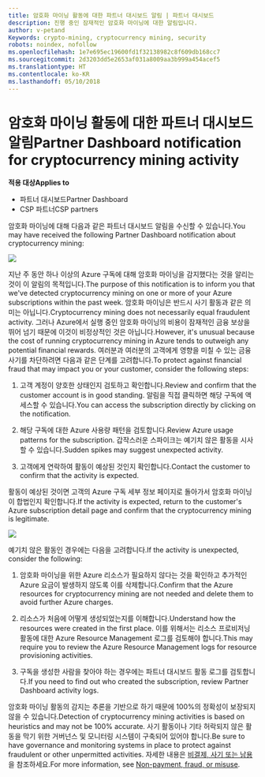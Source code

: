 ```yaml
---
title: 암호화 마이닝 활동에 대한 파트너 대시보드 알림 | 파트너 대시보드
description: 진행 중인 잠재적인 암호화 마이닝에 대한 알림입니다.
author: v-petand
Keywords: crypto-mining, cryptocurrency mining, security
robots: noindex, nofollow
ms.openlocfilehash: 1e7e695ec19600fd1f32138982c8f609db168cc7
ms.sourcegitcommit: 2d3203dd5e2653af031a8009aa3b999a454acef5
ms.translationtype: HT
ms.contentlocale: ko-KR
ms.lasthandoff: 05/10/2018
---
```

# <a name="partner-dashboard-notification-for-cryptocurrency-mining-activity"></a><span data-ttu-id="43a0e-103">암호화 마이닝 활동에 대한 파트너 대시보드 알림</span><span class="sxs-lookup"><span data-stu-id="43a0e-103">Partner Dashboard notification for cryptocurrency mining activity</span></span>

**<span data-ttu-id="43a0e-104">적용 대상</span><span class="sxs-lookup"><span data-stu-id="43a0e-104">Applies to</span></span>**

-  <span data-ttu-id="43a0e-105">파트너 대시보드</span><span class="sxs-lookup"><span data-stu-id="43a0e-105">Partner Dashboard</span></span>
-  <span data-ttu-id="43a0e-106">CSP 파트너</span><span class="sxs-lookup"><span data-stu-id="43a0e-106">CSP partners</span></span>

<span data-ttu-id="43a0e-107">암호화 마이닝에 대해 다음과 같은 파트너 대시보드 알림을 수신할 수 있습니다.</span><span class="sxs-lookup"><span data-stu-id="43a0e-107">You may have received the following Partner Dashboard notification about cryptocurrency mining:</span></span>
 
![](images/crypto1.png)

<span data-ttu-id="43a0e-108">지난 주 동안 하나 이상의 Azure 구독에 대해 암호화 마이닝을 감지했다는 것을 알리는 것이 이 알림의 목적입니다.</span><span class="sxs-lookup"><span data-stu-id="43a0e-108">The purpose of this notification is to inform you that we've detected cryptocurrency mining on one or more of your Azure subscriptions within the past week.</span></span> <span data-ttu-id="43a0e-109">암호화 마이닝은 반드시 사기 활동과 같은 의미는 아닙니다.</span><span class="sxs-lookup"><span data-stu-id="43a0e-109">Cryptocurrency mining does not necessarily equal fraudulent activity.</span></span> <span data-ttu-id="43a0e-110">그러나 Azure에서 실행 중인 암호화 마이닝의 비용이 잠재적인 금융 보상을 뛰어 넘기 때문에 이것이 비정상적인 것은 아닙니다.</span><span class="sxs-lookup"><span data-stu-id="43a0e-110">However, it's unusual because the cost of running cryptocurrency mining in Azure tends to outweigh any potential financial rewards.</span></span> <span data-ttu-id="43a0e-111">여러분과 여러분의 고객에게 영향을 미칠 수 있는 금융 사기를 차단하려면 다음과 같은 단계를 고려합니다.</span><span class="sxs-lookup"><span data-stu-id="43a0e-111">To protect against financial fraud that may impact you or your customer, consider the following steps:</span></span>

1.  <span data-ttu-id="43a0e-112">고객 계정이 양호한 상태인지 검토하고 확인합니다.</span><span class="sxs-lookup"><span data-stu-id="43a0e-112">Review and confirm that the customer account is in good standing.</span></span> <span data-ttu-id="43a0e-113">알림을 직접 클릭하면 해당 구독에 액세스할 수 있습니다.</span><span class="sxs-lookup"><span data-stu-id="43a0e-113">You can access the subscription directly by clicking on the notification.</span></span>

2.  <span data-ttu-id="43a0e-114">해당 구독에 대한 Azure 사용량 패턴을 검토합니다.</span><span class="sxs-lookup"><span data-stu-id="43a0e-114">Review Azure usage patterns for the subscription.</span></span> <span data-ttu-id="43a0e-115">갑작스러운 스파이크는 예기치 않은 활동을 시사할 수 있습니다.</span><span class="sxs-lookup"><span data-stu-id="43a0e-115">Sudden spikes may suggest unexpected activity.</span></span>

3.  <span data-ttu-id="43a0e-116">고객에게 연락하여 활동이 예상된 것인지 확인합니다.</span><span class="sxs-lookup"><span data-stu-id="43a0e-116">Contact the customer to confirm that the activity is expected.</span></span>

<span data-ttu-id="43a0e-117">활동이 예상된 것이면 고객의 Azure 구독 세부 정보 페이지로 돌아가서 암호화 마이닝이 합법인지 확인합니다.</span><span class="sxs-lookup"><span data-stu-id="43a0e-117">If the activity is expected, return to the customer's Azure subscription detail page and confirm that the cryptocurrency mining is legitimate.</span></span> 


![](images/crypto2.png)

<span data-ttu-id="43a0e-118">예기치 않은 활동인 경우에는 다음을 고려합니다.</span><span class="sxs-lookup"><span data-stu-id="43a0e-118">If the activity is unexpected, consider the following:</span></span>

1.  <span data-ttu-id="43a0e-119">암호화 마이닝을 위한 Azure 리소스가 필요하지 않다는 것을 확인하고 추가적인 Azure 요금이 발생하지 않도록 이를 삭제합니다.</span><span class="sxs-lookup"><span data-stu-id="43a0e-119">Confirm that the Azure resources for cryptocurrency mining are not needed and delete them to avoid further Azure charges.</span></span>

2.  <span data-ttu-id="43a0e-120">리소스가 처음에 어떻게 생성되었는지를 이해합니다.</span><span class="sxs-lookup"><span data-stu-id="43a0e-120">Understand how the resources were created in the first place.</span></span> <span data-ttu-id="43a0e-121">이를 위해서는 리소스 프로비저닝 활동에 대한 Azure Resource Management 로그를 검토해야 합니다.</span><span class="sxs-lookup"><span data-stu-id="43a0e-121">This may require you to review the Azure Resource Management logs for resource provisioning activities.</span></span>

3.  <span data-ttu-id="43a0e-122">구독을 생성한 사람을 찾아야 하는 경우에는 파트너 대시보드 활동 로그를 검토합니다.</span><span class="sxs-lookup"><span data-stu-id="43a0e-122">If you need to find out who created the subscription, review Partner Dashboard activity logs.</span></span>

<span data-ttu-id="43a0e-123">암호화 마이닝 활동의 감지는 추론을 기반으로 하기 때문에 100%의 정확성이 보장되지 않을 수 있습니다.</span><span class="sxs-lookup"><span data-stu-id="43a0e-123">Detection of cryptocurrency mining activities is based on heuristics and may not be 100% accurate.</span></span> <span data-ttu-id="43a0e-124">사기 활동이나 기타 허락되지 않은 활동을 막기 위한 거버넌스 및 모니터링 시스템이 구축되어 있어야 합니다.</span><span class="sxs-lookup"><span data-stu-id="43a0e-124">Be sure to have governance and monitoring systems in place to protect against fraudulent or other unpermitted activities.</span></span> <span data-ttu-id="43a0e-125">자세한 내용은 [비결제, 사기 또는 남용](https://docs.microsoft.com/partner-center/non-payment--fraud--or-misuse)을 참조하세요.</span><span class="sxs-lookup"><span data-stu-id="43a0e-125">For more information, see [Non-payment, fraud, or misuse](https://docs.microsoft.com/partner-center/non-payment--fraud--or-misuse).</span></span>




